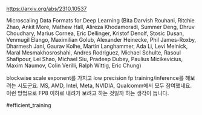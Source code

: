 https://arxiv.org/abs/2310.10537

Microscaling Data Formats for Deep Learning (Bita Darvish Rouhani, Ritchie Zhao, Ankit More, Mathew Hall, Alireza Khodamoradi, Summer Deng, Dhruv Choudhary, Marius Cornea, Eric Dellinger, Kristof Denolf, Stosic Dusan, Venmugil Elango, Maximilian Golub, Alexander Heinecke, Phil James-Roxby, Dharmesh Jani, Gaurav Kolhe, Martin Langhammer, Ada Li, Levi Melnick, Maral Mesmakhosroshahi, Andres Rodriguez, Michael Schulte, Rasoul Shafipour, Lei Shao, Michael Siu, Pradeep Dubey, Paulius Micikevicius, Maxim Naumov, Colin Verilli, Ralph Wittig, Eric Chung)

blockwise scale exponent를 가지고 low precision fp training/inference를 해보려는 시도군요. MS, AMD, Intel, Meta, NVIDIA, Qualcomm에서 모두 참여했네요. 이런 방법으로 FP8 이하로 내려가 보려고 하는 것일까 하는 생각이 듭니다.

#efficient_training 